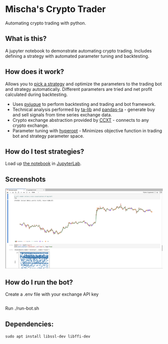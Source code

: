 # Mischa's Crypto Trader
Automating crypto trading with python.

## What is this?
A jupyter notebook to demonstrate automating crypto trading. Includes defining a strategy with automated parameter tuning and backtesting.

## How does it work?
Allows you to [pick a strategy](https://github.com/twopirllc/pandas-ta/blob/main/examples/PandasTA_Strategy_Examples.ipynb) and optimize the parameters to the trading bot and strategy automatically. Different parameters are tried and net profit calculated during backtesting.

* Uses [pyjuque](https://github.com/tudorelu/pyjuque) to perform backtesting and trading and bot framework.
* Technical analysis performed by [ta-lib](https://www.ta-lib.org/) and [pandas-ta](https://github.com/twopirllc/pandas-ta/) - generate buy and sell signals from time series exchange data.
* Crypto exchange abstraction provided by [CCXT](https://ccxt.readthedocs.io/en/latest/) - connects to any crypto exchange.
* Parameter tuning with [hyperopt](https://github.com/hyperopt/hyperopt/) - Minimizes objective function in trading bot and strategy parameter space.

## How do I test strategies? 
Load up [the notebook](Yahoozee.ipynb) in [JupyterLab](https://jupyterlab.readthedocs.io/en/stable/).

## Screenshots
![backtesting](backtest.png)

## How do I run the bot?
Create a .env file with your exchange API key
```env

```

Run ./run-bot.sh


## Dependencies:
`sudo apt install libssl-dev libffi-dev`
